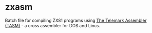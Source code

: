 # zxasm
Batch file for compiling ZX81 programs using [The Telemark Assembler (TASM)](http://www.cpcalive.com/docs/TASMMAN.HTM) - a cross assembler for DOS and Linus.

